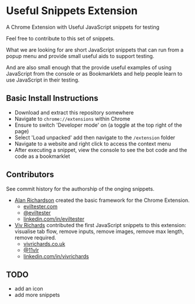# Useful Snippets Extension

A Chrome Extension with Useful JavaScript snippets for testing

Feel free to contribute to this set of snippets.

What we are looking for are short JavaScript snippets that can run from a popup menu and provide small useful aids to support testing.

And are also small enough that the provide useful examples of using JavaScript from the console or as Bookmarklets and help people learn to use JavaScript in their testing.

## Basic Install Instructions

- Download and extract this repository somewhere
- Navigate to `chrome://extensions` within Chrome
- Ensure to switch 'Developer mode' on (a toggle at the top right of the page)
- Select 'Load unpacked' add then navigate to the  `/extension` folder
- Navigate to a website and right click to access the context menu
- After executing a snippet, view the console to see the bot code and the code as a bookmarklet

## Contributors

See commit history for the authorship of the onging snippets.

- [Alan Richardson](https://github.com/eviltester) created the basic framework for the Chrome Extension.
    - [eviltester.com](https://eviltester.com)
    - [@eviltester](https://twitter.com/eviltester)
    - [linkedin.com/in/eviltester](https://www.linkedin.com/in/eviltester)
- [Viv Richards](https://github.com/vivrichards600) contributed the first JavaScript snippets to this extension: visualise tab flow, remove inputs, remove images, remove max length, remove required.
    - [vivrichards.co.uk](http://vivrichards.co.uk/)
    - [@11vlr](https://twitter.com/11vlr)
    - [linkedin.com/in/vivrichards](https://www.linkedin.com/in/vivrichards)


## TODO

- add an icon
- add more snippets
